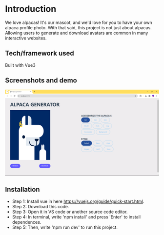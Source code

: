 # Introduction
We love alpacas! It's our mascot, and we'd love for you to have your own alpaca profile photo. With that said, this project is not just about alpacas. Allowing users to generate and download avatars are common in many interactive websites.
## Tech/framework used
Built with Vue3

## Screenshots and demo
![alt text](image.png)

## Installation
* Step 1: Install vue in here https://vuejs.org/guide/quick-start.html.
* Step 2: Download this code.
* Step 3: Open it in VS code or another source code editor.
* Step 4: In terminal, write 'npm install' and press 'Enter' to install dependences.
* Step 5: Then, write 'npm run dev' to run this project.

